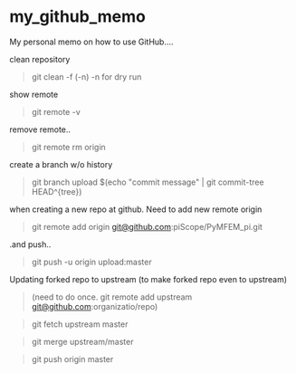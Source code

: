 # my_github_memo

My personal memo on how to use GitHub....

clean repository
 > git clean -f (-n)  -n for dry run
 
show remote
 > git remote -v
 
remove remote.. 
 > git remote rm origin
 
create a branch w/o history
 > git branch upload $(echo "commit message" | git commit-tree HEAD^{tree})
 
when creating a new repo at github. Need to add new remote origin
 > git remote add origin git@github.com:piScope/PyMFEM_pi.git

.and push.. 
 > git push -u origin upload:master


Updating forked repo to upstream (to make forked repo even to upstream)

> (need to do once. git remote add upstream git@github.com:organizatio/repo)

> git fetch upstream master

> git merge upstream/master

> git push origin master
